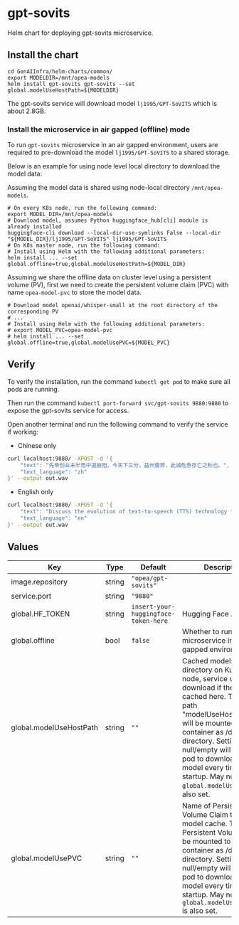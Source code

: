 # gpt-sovits

Helm chart for deploying gpt-sovits microservice.

## Install the chart

```console
cd GenAIInfra/helm-charts/common/
export MODELDIR=/mnt/opea-models
helm install gpt-sovits gpt-sovits --set global.modelUseHostPath=${MODELDIR}
```

The gpt-sovits service will download model `lj1995/GPT-SoVITS` which is about 2.8GB.

### Install the microservice in air gapped (offline) mode

To run `gpt-sovits` microservice in an air gapped environment, users are required to pre-download the model `lj1995/GPT-SoVITS` to a shared storage.

Below is an example for using node level local directory to download the model data:

Assuming the model data is shared using node-local directory `/mnt/opea-models`.

```
# On every K8s node, run the following command:
export MODEL_DIR=/mnt/opea-models
# Download model, assumes Python huggingface_hub[cli] module is already installed
huggingface-cli download --local-dir-use-symlinks False --local-dir "${MODEL_DIR}/lj1995/GPT-SoVITS" lj1995/GPT-SoVITS
# On K8s master node, run the following command:
# Install using Helm with the following additional parameters:
helm install ... --set global.offline=true,global.modelUseHostPath=${MODEL_DIR}
```

Assuming we share the offline data on cluster level using a persistent volume (PV), first we need to create the persistent volume claim (PVC) with name `opea-model-pvc` to store the model data.

```
# Download model openai/whisper-small at the root directory of the corresponding PV
# ...
# Install using Helm with the following additional parameters:
# export MODEL_PVC=opea-model-pvc
# helm install ... --set global.offline=true,global.modelUsePVC=${MODEL_PVC}
```

## Verify

To verify the installation, run the command `kubectl get pod` to make sure all pods are running.

Then run the command `kubectl port-forward svc/gpt-sovits 9880:9880` to expose the gpt-sovits service for access.

Open another terminal and run the following command to verify the service if working:

- Chinese only

```bash
curl localhost:9880/ -XPOST -d '{
    "text": "先帝创业未半而中道崩殂，今天下三分，益州疲弊，此诚危急存亡之秋也。",
    "text_language": "zh"
}' --output out.wav
```

- English only

```bash
curl localhost:9880/ -XPOST -d '{
    "text": "Discuss the evolution of text-to-speech (TTS) technology from its early beginnings to the present day. Highlight the advancements in natural language processing that have contributed to more realistic and human-like speech synthesis. Also, explore the various applications of TTS in education, accessibility, and customer service, and predict future trends in this field. Write a comprehensive overview of text-to-speech (TTS) technology.",
    "text_language": "en"
}' --output out.wav
```

## Values

| Key                     | Type   | Default                              | Description                                                                                                                                                                                                                                                                                                                                 |
| ----------------------- | ------ | ------------------------------------ | ------------------------------------------------------------------------------------------------------------------------------------------------------------------------------------------------------------------------------------------------------------------------------------------------------------------------------------------- |
| image.repository        | string | `"opea/gpt-sovits"`                  |                                                                                                                                                                                                                                                                                                                                             |
| service.port            | string | `"9880"`                             |                                                                                                                                                                                                                                                                                                                                             |
| global.HF_TOKEN         | string | `insert-your-huggingface-token-here` | Hugging Face API token                                                                                                                                                                                                                                                                                                                      |
| global.offline          | bool   | `false`                              | Whether to run the microservice in air gapped environment                                                                                                                                                                                                                                                                                   |
| global.modelUseHostPath | string | `""`                                 | Cached models directory on Kubernetes node, service will not download if the model is cached here. The host path "modelUseHostPath" will be mounted to the container as /data directory. Setting this to null/empty will force the pod to download the model every time during startup. May not be set if `global.modelUsePVC` is also set. |
| global.modelUsePVC      | string | `""`                                 | Name of Persistent Volume Claim to use for model cache. The Persistent Volume will be mounted to the container as /data directory. Setting this to null/empty will force the pod to download the model every time during startup. May not be set if `global.modelUseHostPath` is also set.                                                  |
